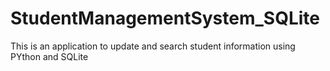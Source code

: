# StudentManagementSystem_SQLite

This is an application to update and search student information using PYthon and SQLite
